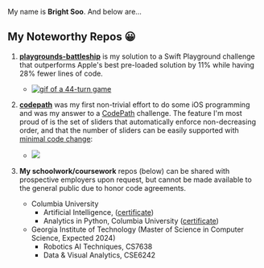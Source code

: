 My name is **Bright Soo**.  And below are...
## My Noteworthy Repos 😀 ##
1. [**playgrounds-battleship**](https://github.com/bsoo920/playgrounds-battleship) is my solution to a Swift Playground challenge that outperforms Apple's best pre-loaded solution by 11% while having 28% fewer lines of code.
    - [<img src='https://i.imgur.com/AoDYf7B.gif' title='44-turn game' width='' alt='gif of a 44-turn game' />](https://github.com/bsoo920/playgrounds-battleship)

1. [**codepath**](https://github.com/bsoo920/codepath) was my first non-trivial effort to do some iOS programming and was my answer to a [CodePath](https://codepath.org/) challenge.  The feature I'm most proud of is the set of sliders that automatically enforce non-decreasing order, and that the number of sliders can be easily supported with [minimal code change](https://github.com/bsoo920/codepath/blob/436610feaf3d2dd2745f00ed45d390bb7ece45d3/tippy/SettingsViewController.swift#L162):

    - [<img src='https://i.imgur.com/0FtWBo6.gif'/>](https://github.com/bsoo920/codepath)

1. **My schoolwork/coursework** repos (below) can be shared with prospective employers upon request, but cannot be made available to the general public due to honor code agreements.
    - Columbia University
      - Artificial Intelligence,  ([certificate](https://courses.edx.org/certificates/a78c5f8930a4499396696eaca11e9eee))
      - Analytics in Python, Columbia University ([certificate](https://courses.edx.org/certificates/a94dc3071a1b401fa1a87198c0a25224))
    - Georgia Institute of Technology (Master of Science in Computer Science, Expected 2024)
      - Robotics AI Techniques, CS7638
      - Data & Visual Analytics, CSE6242

<!---
bsoo920/bsoo920 is a ✨ special ✨ repository because its `README.md` (this file) appears on your GitHub profile.
You can click the Preview link to take a look at your changes.
--->
